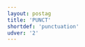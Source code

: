 ```yaml
---
layout: postag
title: 'PUNCT'
shortdef: 'punctuation'
udver: '2'
---
```

<!-- Interlanguage links updated Po lis 14 15:34:36 CET 2022 -->
